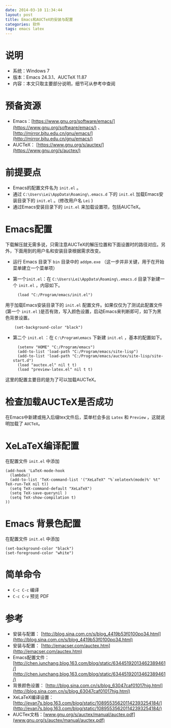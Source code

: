 ```yaml
---
date: 2014-03-10 11:34:44
layout: post
title: Emacs和AUCTeX的安装与配置
categories: 软件
tags: emacs latex
---
```


# 说明 #
- 系统：Windows 7
- 版本：Emacs 24.3.1、AUCTeX 11.87
- 内容：本文只取主要部分说明，细节可从参考中查阅

# 预备资源 #
- Emacs：[https://www.gnu.org/software/emacs/](https://www.gnu.org/software/emacs/)
、[http://mirror.bjtu.edu.cn/gnu/emacs/](http://mirror.bjtu.edu.cn/gnu/emacs/)
- AUCTeX：
[https://www.gnu.org/s/auctex/‎](https://www.gnu.org/s/auctex/‎)

# 前提要点 #
- Emacs的配置文件名为 `init.el` 。
- 通过 `C:\Users\Lei\AppData\Roaming\.emacs.d` 下的 `init.el` 加载Emacs安装目录下的 `init.el` 。(修改用户名 `Lei` )
- 通过Emacs安装目录下的 `init.el` 来加载设置项，包括AUCTeX。

# Emacs配置 #
下载解压就无需多说，只需注意AUCTeX的解压位置和下面设置时的路径对应。另外，下面用到的用户名和安装目录根据需求改变。


- 运行 Emacs 目录下 `bin` 目录中的 `addpm.exe` （这一步并非关键，用于在开始菜单建立一个菜单项）
- 第一个`init.el`：在 `C:\Users\Lei\AppData\Roaming\.emacs.d` 目录下新建一个 `init.el` ，内容如下。

        (load "C:/Program/emacs/init.el")

用于加载Emacs安装目录下的 `init.el` 配置文件。如果仅仅为了测试此配置文件(第一个 `init.el` )是否有效，写入颜色设置，启动Emacs来判断即可，如下为黑色背景设置。

        (set-background-color "black")

- 第二个 `init.el` ：在 `C:\Program\emacs` 下新建 `init.el` ，基本的配置如下。

        (setenv "HOME" "C:/Program/emacs")
        (add-to-list 'load-path "C:/Program/emacs/site-lisp")
        (add-to-list 'load-path "C:/Program/emacs/auctex/site-lisp/site-start.d")
        (load "auctex.el" nil t t)
        (load "preview-latex.el" nil t t)

这里的配置主要目的是为了可以加载AUCTeX。

# 检查加载AUCTeX是否成功 #
在Emacs中新建或拖入后缀tex文件后，菜单栏会多出 `Latex` 和 `Preview` ，这就说明加载了 `AUCTeX`。

# XeLaTeX编译配置 #
在配置文件 `init.el` 中添加

    (add-hook 'LaTeX-mode-hook 
      (lambda()
      (add-to-list 'TeX-command-list '("XeLaTeX" "%`xelatex%(mode)%' %t" TeX-run-TeX nil t))
      (setq TeX-command-default "XeLaTeX")
      (setq TeX-save-querynil )
      (setq TeX-show-compilation t)
    ))

# Emacs 背景色配置 #
在配置文件 `init.el` 中添加

    (set-background-color "black")
    (set-foreground-color "white")

# 简单命令 #
- `C-c C-c` 编译
- `C-c C-v` 预览 PDF

# 参考 #
- 安装与配置： [http://blog.sina.com.cn/s/blog_4419b53f0100po34.html](http://blog.sina.com.cn/s/blog_4419b53f0100po34.html)
- 安装与配置： [http://emacser.com/auctex.htm](http://emacser.com/auctex.htm)
- Emacs配置文件：[http://chen.junchang.blog.163.com/blog/static/63445192013462389461/](http://chen.junchang.blog.163.com/blog/static/63445192013462389461/)
- 背景颜色设置： [http://blog.sina.com.cn/s/blog_63047caf01017hjg.html](http://blog.sina.com.cn/s/blog_63047caf01017hjg.html)
- XeLaTeX编译设置： [http://evan7s.blog.163.com/blog/static/108955356201142393254184/](http://evan7s.blog.163.com/blog/static/108955356201142393254184/)
- AUCTex文档：[www.gnu.org/s/auctex/manual/auctex.pdf](www.gnu.org/s/auctex/manual/auctex.pdf)